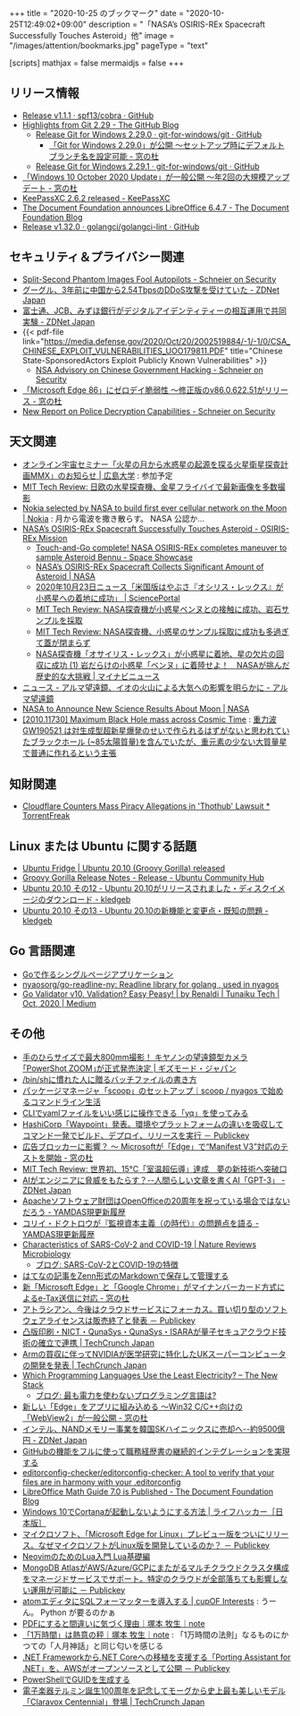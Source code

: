+++
title = "2020-10-25 のブックマーク"
date =  "2020-10-25T12:49:02+09:00"
description = "「NASA’s OSIRIS-REx Spacecraft Successfully Touches Asteroid」他"
image = "/images/attention/bookmarks.jpg"
pageType = "text"

[scripts]
  mathjax = false
  mermaidjs = false
+++

## リリース情報

- [Release v1.1.1 · spf13/cobra · GitHub](https://github.com/spf13/cobra/releases/tag/v1.1.1)
- [Highlights from Git 2.29 - The GitHub Blog](https://github.blog/2020-10-19-git-2-29-released/)
    - [Release Git for Windows 2.29.0 · git-for-windows/git · GitHub](https://github.com/git-for-windows/git/releases/tag/v2.29.0.windows.1)
        - [「Git for Windows 2.29.0」が公開 ～セットアップ時にデフォルトブランチ名を設定可能 - 窓の杜](https://forest.watch.impress.co.jp/docs/news/1284871.html)
    - [Release Git for Windows 2.29.1 · git-for-windows/git · GitHub](https://github.com/git-for-windows/git/releases/tag/v2.29.1.windows.1)
- [「Windows 10 October 2020 Update」が一般公開 ～年2回の大規模アップデート - 窓の杜](https://forest.watch.impress.co.jp/docs/news/1284147.html)
- [KeePassXC 2.6.2 released - KeePassXC](https://keepassxc.org/blog/2020-10-21-2.6.2-released/)
- [The Document Foundation announces LibreOffice 6.4.7 - The Document Foundation Blog](https://blog.documentfoundation.org/blog/2020/10/22/tdf-announces-libreoffice-647/)
- [Release v1.32.0 · golangci/golangci-lint · GitHub](https://github.com/golangci/golangci-lint/releases/tag/v1.32.0)

## セキュリティ＆プライバシー関連

- [Split-Second Phantom Images Fool Autopilots - Schneier on Security](https://www.schneier.com/blog/archives/2020/10/split-second-phantom-images-fool-autopilots.html)
- [グーグル、3年前に中国から2.54TbpsのDDoS攻撃を受けていた - ZDNet Japan](https://japan.zdnet.com/article/35161125/)
- [富士通、JCB、みずほ銀行がデジタルアイデンティティーの相互運用で共同実験 - ZDNet Japan](https://japan.zdnet.com/article/35161102/)
- {{< pdf-file link="https://media.defense.gov/2020/Oct/20/2002519884/-1/-1/0/CSA_CHINESE_EXPLOIT_VULNERABILITIES_UOO179811.PDF" title="Chinese State-SponsoredActors Exploit Publicly Known Vulnerabilities" >}}
    - [NSA Advisory on Chinese Government Hacking - Schneier on Security](https://www.schneier.com/blog/archives/2020/10/nsa-advisory-on-chinese-government-hacking.html)
- [「Microsoft Edge 86」にゼロデイ脆弱性 ～修正版のv86.0.622.51がリリース - 窓の杜](https://forest.watch.impress.co.jp/docs/news/1284763.html)
- [New Report on Police Decryption Capabilities - Schneier on Security](https://www.schneier.com/blog/archives/2020/10/new-report-on-police-decryption-capabilities.html)

## 天文関連

- [オンライン宇宙セミナー「火星の月から水惑星の起源を探る火星衛星探査計画MMX」のお知らせ | 広島大学](https://www.hiroshima-u.ac.jp/hasc/news/60627) : 参加予定
- [MIT Tech Review: 日欧の水星探査機、金星フライバイで最新画像を多数撮影](https://www.technologyreview.jp/s/222505/a-spacecraft-en-route-to-mercury-just-caught-this-fresh-new-look-at-venus/)
- [Nokia selected by NASA to build first ever cellular network on the Moon | Nokia](https://www.nokia.com/about-us/news/releases/2020/10/19/nokia-selected-by-nasa-to-build-first-ever-cellular-network-on-the-moon/) : 月から電波を撒き散らす。 NASA 公認か...
- [NASA’s OSIRIS-REx Spacecraft Successfully Touches Asteroid - OSIRIS-REx Mission](https://www.asteroidmission.org/?latest-news=nasas-osiris-rex-spacecraft-successfully-touches-asteroid)
    - [Touch-and-Go complete! NASA OSIRIS-REx completes maneuver to sample Asteroid Bennu - Space Showcase](http://videos.space.com/m/r9Zm0mRL/touch-and-go-complete-nasa-osiris-rex-completes-maneuver-to-sample-asteroid-bennu)
    - [NASA’s OSIRIS-REx Spacecraft Collects Significant Amount of Asteroid | NASA](https://www.nasa.gov/press-release/nasa-s-osiris-rex-spacecraft-collects-significant-amount-of-asteroid/)
    - [2020年10月23日ニュース「米国版はやぶさ『オシリス・レックス』が小惑星への着地に成功」 | SciencePortal](https://scienceportal.jst.go.jp/news/newsflash_review/newsflash/2020/10/20201023_01.html)
    - [MIT Tech Review: NASA探査機が小惑星ベンヌとの接触に成功、岩石サンプルを採取](https://www.technologyreview.jp/s/223010/osiris-rex-survived-its-touchdown-on-asteroid-bennu-now-we-wait-to-see-if-it-got-a-sample/)
    - [MIT Tech Review: NASA探査機、小惑星のサンプル採取に成功も多過ぎて蓋が閉まらず](https://www.technologyreview.jp/s/223238/osiris-rex-collected-too-much-asteroid-material-and-now-some-is-floating-away/)
    - [NASA探査機「オサイリス・レックス」が小惑星に着地、星の欠片の回収に成功 (1) 岩だらけの小惑星「ベンヌ」に着陸せよ！　NASAが挑んだ歴史的な大挑戦 | マイナビニュース](https://news.mynavi.jp/article/20201027-1438178/)
- [ニュース - アルマ望遠鏡、イオの火山による大気への影響を明らかに - アルマ望遠鏡](https://alma-telescope.jp/news/io-202010)
- [NASA to Announce New Science Results About Moon | NASA](https://www.nasa.gov/press-release/nasa-to-announce-new-science-results-about-moon/)
- [[2010.11730] Maximum Black Hole mass across Cosmic Time](https://arxiv.org/abs/2010.11730) : [重力波 GW190521 は対生成型超新星爆発のせいで作られるはずがないと思われていたブラックホール (~85太陽質量)を含んでいたが、重元素の少ない大質量星で普通に作れるという主張](https://twitter.com/norita_kawanaka/status/1319485058118348802)

## 知財関連

- [Cloudflare Counters Mass Piracy Allegations in 'Thothub' Lawsuit * TorrentFreak](https://torrentfreak.com/cloudflare-counters-mass-piracy-allegations-in-thothub-lawsuit-201019/)

## Linux または Ubuntu に関する話題

- [Ubuntu Fridge | Ubuntu 20.10 (Groovy Gorilla) released](http://ubuntu-news.org/2020/10/22/ubuntu-20-10-groovy-gorilla-released/)
- [Groovy Gorilla Release Notes - Release - Ubuntu Community Hub](https://discourse.ubuntu.com/t/groovy-gorilla-release-notes/15533)
- [Ubuntu 20.10 その12 - Ubuntu 20.10がリリースされました・ディスクイメージのダウンロード - kledgeb](https://kledgeb.blogspot.com/2020/10/ubuntu-2010-12-ubuntu-2010.html)
- [Ubuntu 20.10 その13 - Ubuntu 20.10の新機能と変更点・既知の問題 - kledgeb](https://kledgeb.blogspot.com/2020/10/ubuntu-2010-13-ubuntu-2010.html)

## Go 言語関連

- [Goで作るシングルページアプリケーション](https://zenn.dev/nobonobo/books/85e605893d44ebe7dd3f)
- [nyaosorg/go-readline-ny: Readline library for golang , used in nyagos](https://github.com/nyaosorg/go-readline-ny)
- [Go Validator v10. Validation? Easy Peasy! | by Renaldi | Tunaiku Tech | Oct, 2020 | Medium](https://medium.com/tunaiku-tech/go-validator-v10-c7a4f1be37df)

## その他

- [手のひらサイズで最大800mm撮影！ キヤノンの望遠鏡型カメラ｢PowerShot ZOOM｣が正式発売決定 | ギズモード・ジャパン](https://www.gizmodo.jp/2020/10/canon-zoom.html)
- [/bin/shに慣れた人に贈るバッチファイルの書き方](https://zenn.dev/zetamatta/books/c84cbe23093eee1b5830)
- [パッケージマネージャ「scoop」のセットアップ｜scoop / nyagos で始めるコマンドライン生活](https://zenn.dev/zetamatta/books/5ac80a9ddb35fef9a146/viewer/218b39)
- [CLIでyamlファイルをいい感じに操作できる「yq」を使ってみる](https://zenn.dev/musyu/articles/a2ffd081b0eb077cf7b5)
- [HashiCorp「Waypoint」発表。環境やプラットフォームの違いを吸収してコマンド一発でビルド、デプロイ、リリースを実行 － Publickey](https://www.publickey1.jp/blog/20/hashicorpwaypoint.html)
- [広告ブロッカーに影響？ ～ Microsoftが「Edge」で“Manifest V3”対応のテストを開始 - 窓の杜](https://forest.watch.impress.co.jp/docs/news/1283503.html)
- [MIT Tech Review: 世界初、15°C「室温超伝導」達成　夢の新技術へ突破口](https://www.technologyreview.jp/s/222136/room-temperature-superconductivity-has-been-achieved-for-the-first-time/)
- [AIがエンジニアに脅威をもたらす？--人間らしい文章を書くAI「GPT-3」 - ZDNet Japan](https://japan.zdnet.com/article/35161001/)
- [Apacheソフトウェア財団はOpenOfficeの20周年を祝っている場合ではないだろう - YAMDAS現更新履歴](https://yamdas.hatenablog.com/entry/20201019/open-letter-to-apache-openoffice)
- [コリイ・ドクトロウが『監視資本主義（の時代）』の問題点を語る - YAMDAS現更新履歴](https://yamdas.hatenablog.com/entry/20201019/cory-doctorow-on-social-dilemma)
- [Characteristics of SARS-CoV-2 and COVID-19 | Nature Reviews Microbiology](https://www.nature.com/articles/s41579-020-00459-7?error=cookies_not_supported&code=70d81179-79f2-4810-afd8-4e9f9b6d57db)
    - [ブログ: SARS-CoV-2とCOVID-19の特徴](https://okuranagaimo.blogspot.com/2020/10/sars-cov-2covid-19.html)
- [はてなの記事をZenn形式のMarkdownで保存して管理する](https://zenn.dev/ikawaha/articles/hatena-20201012-205602)
- [新「Microsoft Edge」と「Google Chrome」がマイナンバーカード方式によるe-Tax送信に対応 - 窓の杜](https://forest.watch.impress.co.jp/docs/news/1283759.html)
- [アトラシアン、今後はクラウドサービスにフォーカス。買い切り型のソフトウェアライセンスは販売終了と発表 － Publickey](https://www.publickey1.jp/blog/20/post_278.html)
- [凸版印刷・NICT・QunaSys・QunaSys・ISARAが量子セキュアクラウド技術の確立で連携  |  TechCrunch Japan](https://jp.techcrunch.com/2020/10/19/quantum-secure-cloud-technology/)
- [Armの買収に伴ってNVIDIAが医学研究に特化したUKスーパーコンピュータの開発を発表  |  TechCrunch Japan](https://jp.techcrunch.com/2020/10/19/2020-10-05-as-it-closes-in-on-arm-nvidia-announces-uk-supercomputer-dedicated-to-medical-research/)
- [Which Programming Languages Use the Least Electricity? – The New Stack](https://thenewstack.io/which-programming-languages-use-the-least-electricity/)
    - [ブログ: 最も電力を使わないプログラミング言語は?](https://okuranagaimo.blogspot.com/2020/10/blog-post_19.html)
- [新しい「Edge」をアプリに組み込める ～Win32 C/C++向けの「WebView2」が一般公開 - 窓の杜](https://forest.watch.impress.co.jp/docs/news/1283885.html)
- [インテル、NANDメモリー事業を韓国SKハイニックスに売却へ--約9500億円 - ZDNet Japan](https://japan.zdnet.com/article/35161208/)
- [GitHubの機能をフルに使って職務経歴書の継続的インテグレーションを実現する](https://zenn.dev/ryo_kawamata/articles/resume-on-github)
- [editorconfig-checker/editorconfig-checker: A tool to verify that your files are in harmony with your .editorconfig](https://github.com/editorconfig-checker/editorconfig-checker)
- [LibreOffice Math Guide 7.0 is Published - The Document Foundation Blog](https://blog.documentfoundation.org/blog/2020/10/20/libreoffice-math-guide-7-0-is-published/)
- [Windows 10でCortanaが起動しないようにする方法 | ライフハッカー［日本版］](https://www.lifehacker.jp/2020/06/how-to-quickly-remove-windows-10s-new-cortana-app.html)
- [マイクロソフト、「Microsoft Edge for Linux」プレビュー版をついにリリース。なぜマイクロソフトがLinux版を開発しているのか？ － Publickey](https://www.publickey1.jp/blog/20/microsoft_edge_for_linuxlinux.html)
- [NeovimのためのLua入門 Lua基礎編](https://zenn.dev/slin/articles/2020-10-19-neovim-lua1)
- [MongoDB AtlasがAWS/Azure/GCPにまたがるマルチクラウドクラスタ構成をマネージドサービスでサポート。特定のクラウドが全部落ちても影響しない運用が可能に － Publickey](https://www.publickey1.jp/blog/20/mongodb_atlasawsazuregcp.html)
- [atomエディタにSQLフォーマッターを導入する | cupOF Interests](https://co.bsnws.net/article/324) : うーん。 Python が要るのかぁ
- [PDFにすると間違いに気づく理由｜塚本 牧生｜note](https://note.com/tsukamoto/n/n0647ca3b053d)
- [「1万時間」は熱意の秤｜塚本 牧生｜note](https://note.com/tsukamoto/n/ncb95be8b8b3c) : 「1万時間の法則」なるものにかつての「人月神話」と同じ匂いを感じる
- [.NET Frameworkから.NET Coreへの移植を支援する「Porting Assistant for .NET」を、AWSがオープンソースとして公開 － Publickey](https://www.publickey1.jp/blog/20/awsnet_frameworknet_coreporting_assistant_for_net.html)
- [PowerShellでGUIDを生成する](https://tech.la-fra.com/2018/06/30/post-86/)
- [電子楽器テルミン誕生100周年を記念してモーグから史上最も美しいモデル「Claravox Centennial」登場  |  TechCrunch Japan](https://jp.techcrunch.com/2020/10/23/2020-10-22-for-the-theremins-100th-anniversary-moog-unveils-the-gorgeous-claravox-centennial/)
